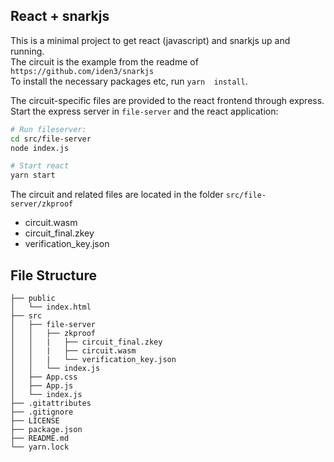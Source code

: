 ## React + snarkjs

This is a minimal project to get react (javascript) and snarkjs up and running.  
The circuit is the example from the readme of `https://github.com/iden3/snarkjs`  
To install the necessary packages etc, run `yarn  install`. 

The circuit-specific files are provided to the react frontend through express.  
Start the express server in `file-server` and the react application:

```bash
# Run fileserver:
cd src/file-server
node index.js

# Start react
yarn start
```

The circuit and related files are located in the folder `src/file-server/zkproof`
- circuit.wasm  
- circuit_final.zkey  
- verification_key.json  

## File Structure

```
├── public
│   └── index.html
├── src
│   ├── file-server
│   │   ├── zkproof
│   │   |   ├── circuit_final.zkey  
│   │   |   ├── circuit.wasm  
│   │   |   └── verification_key.json  
│   │   └── index.js
│   ├── App.css
│   ├── App.js
│   └── index.js
├── .gitattributes
├── .gitignore
├── LICENSE
├── package.json
├── README.md
└── yarn.lock
```